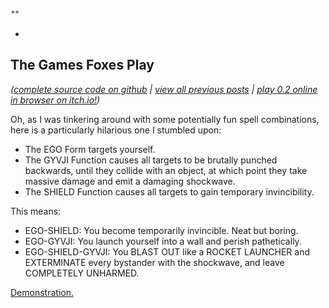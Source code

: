 *""*

- 

## The Games Foxes Play
*([complete source code on github](https://github.com/Oneirical/The-Games-Foxes-Play) | [view all previous posts](https://github.com/Oneirical/The-Games-Foxes-Play/tree/main/design/Development%20Logs) | [play 0.2 online in browser on itch.io!](https://oneirical.itch.io/tgfp))*

Oh, as I was tinkering around with some potentially fun spell combinations, here is a particularly hilarious one I stumbled upon:

* The EGO Form targets yourself.
* The GYVJI Function causes all targets to be brutally punched backwards, until they collide with an object, at which point they take massive damage and emit a damaging shockwave.
* The SHIELD Function causes all targets to gain temporary invincibility.

This means:

* EGO-SHIELD: You become temporarily invincible. Neat but boring.
* EGO-GYVJI: You launch yourself into a wall and perish pathetically.
* EGO-SHIELD-GYVJI: You BLAST OUT like a ROCKET LAUNCHER and EXTERMINATE every bystander with the shockwave, and leave COMPLETELY UNHARMED.

[Demonstration.]()